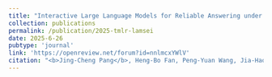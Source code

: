```yaml
---
title: "Interactive Large Language Models for Reliable Answering under Incomplete Context"
collection: publications
permalink: /publication/2025-tmlr-lamsei
date: 2025-6-26
pubtype: 'journal'
link: 'https://openreview.net/forum?id=nnlmcxYWlV'
citation: "<b>Jing-Cheng Pang</b>, Heng-Bo Fan, Peng-Yuan Wang, Jia-Hao Xiao, Nan Tang, Si-Hang Yang, Chengxing Jia, Ming-Kun Xie, Xiang Chen, Sheng-Jun Huang and Yang Yu. <i> Interactive Large Language Models for Reliable Answering under Incomplete Context. </i> <b> Transactions on Machine Learning Research (TMLR) </b>, to appear."
---
```

